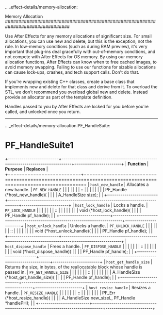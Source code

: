 .. _effect-details/memory-allocation:

Memory Allocation
################################################################################

Use After Effects for any memory allocations of significant size. For small allocations, you can use new and delete, but this is the exception, not the rule. In low-memory conditions (such as during RAM preview), it's very important that plug-ins deal gracefully with out-of-memory conditions, and not compete with After Effects for OS memory. By using our memory allocation functions, After Effects can know when to free cached images, to avoid memory swapping. Failing to use our functions for sizable allocations can cause lock-ups, crashes, and tech support calls. Don't do that.

If you're wrapping existing C++ classes, create a base class that implements new and delete for that class and derive from it. To overload the STL, we don't recommend you overload global new and delete. Instead provide an allocator as part of the template definition.

Handles passed to you by After Effects are locked for you before you're called, and unlocked once you return.

----

.. _effect-details/memory-allocation.PF_HandleSuite:

PF_HandleSuite1
================================================================================

+--------------------------+-----------------------------------------------------------------------------------+------------------------+
|       **Function**       |                                    **Purpose**                                    |      **Replaces**      |
+==========================+===================================================================================+========================+
| ``host_new_handle``      | Allocates a new handle.                                                           | ``PF_NEW_HANDLE``      |
|                          |                                                                                   |                        |
|                          | ::                                                                                |                        |
|                          |                                                                                   |                        |
|                          |   PF_Handle (*host_new_handle)(                                                   |                        |
|                          |     A_HandleSize size);                                                           |                        |
+--------------------------+-----------------------------------------------------------------------------------+------------------------+
| ``host_lock_handle``     | Locks a handle.                                                                   | ``PF_LOCK_HANDLE``     |
|                          |                                                                                   |                        |
|                          | ::                                                                                |                        |
|                          |                                                                                   |                        |
|                          |   void (*host_lock_handle)(                                                       |                        |
|                          |     PF_Handle pf_handle);                                                         |                        |
+--------------------------+-----------------------------------------------------------------------------------+------------------------+
| ``host_unlock_handle``   | Unlocks a handle.                                                                 | ``PF_UNLOCK_HANDLE``   |
|                          |                                                                                   |                        |
|                          | ::                                                                                |                        |
|                          |                                                                                   |                        |
|                          |   void (*host_unlock_handle)(                                                     |                        |
|                          |     PF_Handle pf_handle);                                                         |                        |
+--------------------------+-----------------------------------------------------------------------------------+------------------------+
| ``host_dispose_handle``  | Frees a handle.                                                                   | ``PF_DISPOSE_HANDLE``  |
|                          |                                                                                   |                        |
|                          | ::                                                                                |                        |
|                          |                                                                                   |                        |
|                          |   void (*host_dispose_handle)(                                                    |                        |
|                          |     PF_Handle pf_handle);                                                         |                        |
+--------------------------+-----------------------------------------------------------------------------------+------------------------+
| ``host_get_handle_size`` | Returns the size, in bytes, of the reallocatable block whose handle is passed in. | ``PF_GET_HANDLE_SIZE`` |
|                          |                                                                                   |                        |
|                          | ::                                                                                |                        |
|                          |                                                                                   |                        |
|                          |   A_HandleSize (*host_get_handle_size)(                                           |                        |
|                          |     PF_Handle pf_handle);                                                         |                        |
+--------------------------+-----------------------------------------------------------------------------------+------------------------+
| ``host_resize_handle``   | Resizes a handle.                                                                 | ``PF_RESIZE_HANDLE``   |
|                          |                                                                                   |                        |
|                          | ::                                                                                |                        |
|                          |                                                                                   |                        |
|                          |   PF_Err (*host_resize_handle)(                                                   |                        |
|                          |     A_HandleSize new_sizeL, PF_Handle *handlePH);                                 |                        |
+--------------------------+-----------------------------------------------------------------------------------+------------------------+
